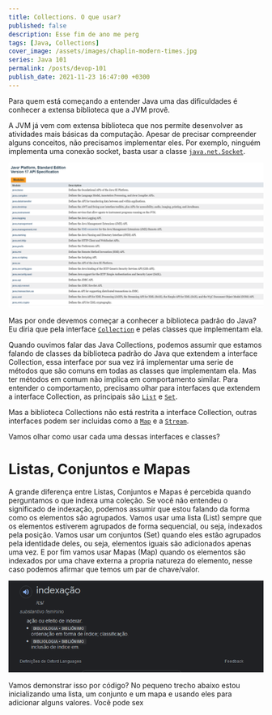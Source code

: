 ```yaml
---
title: Collections. O que usar?
published: false
description: Esse fim de ano me perg
tags: [Java, Collections]
cover_image: /assets/images/chaplin-modern-times.jpg
series: Java 101
permalink: /posts/devop-101
publish_date: 2021-11-23 16:47:00 +0300
---
```


Para quem está começando a entender Java uma das dificuldades é conhecer a extensa biblioteca que a JVM provê.

A JVM já vem com extensa biblioteca que nos permite desenvolver as atividades mais básicas da computação. Apesar de precisar compreender alguns conceitos, não precisamos implementar eles. Por exemplo, ninguém implementa uma conexão socket, basta usar a classe [`java.net.Socket`](https://docs.oracle.com/javase/8/docs/api/java/net/Socket.html).

![Modulos do JDK 17](/assets/images/java/jdk-libs.PNG)

Mas por onde devemos começar a conhecer a biblioteca padrão do Java? Eu diria que pela interface [`Collection`](https://cr.openjdk.java.net/~iris/se/17/build/latest/api/java.base/java/util/Collection.html) e pelas classes que implementam ela. 

Quando ouvimos falar das Java Collections, podemos assumir que estamos falando de classes da biblioteca padrão do Java que extendem a interface Collection, essa interface por sua vez irá implementar uma serie de métodos que são comuns em todas as classes que implementam ela. Mas ter métodos em comum não implica em comportamento similar. Para entender o comportamento, precisamo olhar para interfaces que extendem a interface Collection, as principais são [`List`](https://cr.openjdk.java.net/~iris/se/17/build/latest/api/java.base/java/util/List.html) e [`Set`](https://cr.openjdk.java.net/~iris/se/17/build/latest/api/java.base/java/util/Set.html).

Mas a biblioteca Collections não está restrita a interface Collection, outras interfaces podem ser incluidas como a [`Map`](https://cr.openjdk.java.net/~iris/se/17/build/latest/api/java.base/java/util/Map.html) e a [`Stream`](https://cr.openjdk.java.net/~iris/se/17/build/latest/api/java.base/java/util/stream/Stream.html).

Vamos olhar como usar cada uma dessas interfaces e classes?

# Listas, Conjuntos e Mapas

A grande diferença entre Listas, Conjuntos e Mapas é percebida quando perguntamos o que indexa uma coleção. Se você não entendeu o significado de indexação, podemos assumir que estou falando da forma como os elementos são agrupados. Vamos usar uma lista (List) sempre que os elementos estiverem agrupados de forma sequencial, ou seja, indexados pela posição. Vamos usar um conjuntos (Set) quando eles estão agrupados pela identidade deles, ou seja, elementos iguais são adicionados apenas uma vez. E por fim vamos usar Mapas (Map) quando os elementos são indexados por uma chave externa a propria natureza do elemento, nesse caso podemos afirmar que temos um par de chave/valor.

![Significado de indexação](/assets/images/indexação.PNG)

Vamos demonstrar isso por código? No pequeno trecho abaixo estou inicializando uma lista, um conjunto e um mapa e usando eles para adicionar alguns valores. Você pode sex

